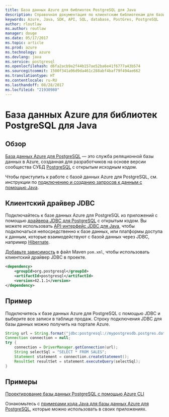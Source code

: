 ```yaml
---
title: База данных Azure для библиотек PostgreSQL для Java
description: Справочная документация по клиентским библиотекам для базы данных Azure для PostgreSQL для Java
keywords: Azure, Java, SDK, API, SQL, database, PostGres, PostgreSQL
author: rloutlaw
ms.author: routlaw
manager: douge
ms.date: 05/17/2017
ms.topic: article
ms.prod: azure
ms.technology: azure
ms.devlang: java
ms.service: postgresql
ms.openlocfilehash: d6fa2acb9a2f44b157ae52ba6e41f6777a43b574
ms.sourcegitcommit: 1500f341a96d9da461c288abf4baf79f494ae662
ms.translationtype: HT
ms.contentlocale: ru-RU
ms.lasthandoff: 08/28/2017
ms.locfileid: "21930980"
---
```

# <a name="azure-database-for-postgresql-libraries-for-java"></a>База данных Azure для библиотек PostgreSQL для Java

## <a name="overview"></a>Обзор

[База данных Azure для PostgreSQL](/azure/sql-database/sql-database-technical-overview) — это служба реляционной базы данных в Azure, созданная для разработчиков на основе версии сообщества СУБД [PostgreSQL](https://www.postgresql.org/) с открытым исходным кодом.

Чтобы приступить к работе с базой данных Azure для PostgreSQL, см. инструкции по [подключению и созданию запросов к данным с помощью Java](/azure/postgresql/connect-java).

## <a name="client-jdbc-driver"></a>Клиентский драйвер JDBC

Подключайтесь к базе данных Azure для PostgreSQL из приложений с помощью [драйвера JDBC для PostgreSQL](https://jdbc.postgresql.org/) с открытым кодом. Вы можете использовать [API-интерфейс JDBC для Java](https://docs.oracle.com/javase/8/docs/technotes/guides/jdbc/), чтобы подключаться непосредственно к базе данных, или платформы доступа к данным, которые взаимодействуют с базой данных через JDBC, например [Hibernate](http://hibernate.org/).

[Добавьте зависимость](https://maven.apache.org/guides/getting-started/index.html#How_do_I_use_external_dependencies) в файл Maven `pom.xml`, чтобы использовать клиентский драйвер JDBC в проекте.  

```XML
<dependency>
    <groupId>org.postgresql</groupId>
    <artifactId>postgresql</artifactId>
    <version>42.1.1</version>
</dependency>
```   

## <a name="example"></a>Пример

Подключитесь к базе данных Azure для PostgreSQL с помощью JDBC и выберите все записи в таблице продаж. Строку подключения JDBC для базы данных можно получить на портале Azure.

```java
String url = String.format("jdbc:postgresql://mypostgresdb.postgres.database.azure.com:5432/mydb?user=frank@mypostgresdb&password=AbCdEfGhIjK&ssl=true");
Connection connection = null;
try {
    connection = DriverManager.getConnection(url);
    String selectSql = "SELECT * FROM SALES";
    Statement statement = connection.createStatement();
    ResultSet resultSet = statement.executeQuery(selectSql);
}
```

## <a name="samples"></a>Примеры

[Проектирование базы данных PostgreSQL с помощью Azure CLI](https://docs.microsoft.com/azure/postgresql/tutorial-design-database-using-azure-cli) 

Ознакомьтесь с [примерами кода Java для базы данных Azure для PostgreSQL](https://azure.microsoft.com/resources/samples/?platform=java&term=postgres), которые можно использовать в своих приложениях.
